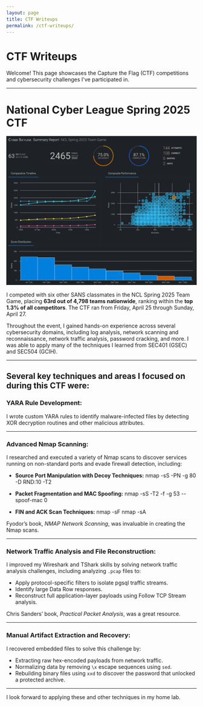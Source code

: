 ```yaml
---
layout: page
title: CTF Writeups
permalink: /ctf-writeups/
---
```


# CTF Writeups

Welcome! This page showcases the Capture the Flag (CTF) competitions and cybersecurity challenges I've participated in.

---

# National Cyber League Spring 2025 CTF

![NCL Spring 2025 Team Game](assets/img/NCL-Team-Game.png)

I competed with six other SANS classmates in the NCL Spring 2025 Team Game, placing **63rd out of 4,798 teams nationwide**, ranking within the **top 1.3% of all competitors**. The CTF ran from Friday, April 25 through Sunday, April 27.

Throughout the event, I gained hands-on experience across several cybersecurity domains, including log analysis, network scanning and reconnaissance, network traffic analysis, password cracking, and more. I was able to apply many of the techniques I learned from SEC401 (GSEC) and SEC504 (GCIH).

---

## Several key techniques and areas I focused on during this CTF were:

### YARA Rule Development:

I wrote custom YARA rules to identify malware-infected files by detecting XOR decryption routines and other malicious attributes.

---

### Advanced Nmap Scanning:

I researched and executed a variety of Nmap scans to discover services running on non-standard ports and evade firewall detection, including:

- **Source Port Manipulation with Decoy Techniques:**
nmap -sS -PN -g 80 -D RND:10 -T2

- **Packet Fragmentation and MAC Spoofing:**
nmap -sS -T2 -f -g 53 --spoof-mac 0

- **FIN and ACK Scan Techniques:**
nmap -sF nmap -sA


Fyodor’s book, *NMAP Network Scanning*, was invaluable in creating the Nmap scans.

---

### Network Traffic Analysis and File Reconstruction:

I improved my Wireshark and TShark skills by solving network traffic analysis challenges, including analyzing `.pcap` files to:

- Apply protocol-specific filters to isolate pgsql traffic streams.
- Identify large Data Row responses.
- Reconstruct full application-layer payloads using Follow TCP Stream analysis.

Chris Sanders’ book, *Practical Packet Analysis*, was a great resource.

---

### Manual Artifact Extraction and Recovery:

I recovered embedded files to solve this challenge by:

- Extracting raw hex-encoded payloads from network traffic.
- Normalizing data by removing `\x` escape sequences using `sed`.
- Rebuilding binary files using `xxd` to discover the password that unlocked a protected archive.

---

I look forward to applying these and other techniques in my home lab.
